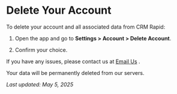 # Delete Your Account

To delete your account and all associated data from CRM Rapid:

1. Open the app and go to **Settings > Account > Delete Account**.
   
3. Confirm your choice.

If you have any issues, please contact us at <a href="mailto:contact@quantumnovitas.com?subject=Inquiry&body=Hello Quantum Novitas,">Email Us</a>
 .

Your data will be permanently deleted from our servers.

_Last updated: May 5, 2025_
